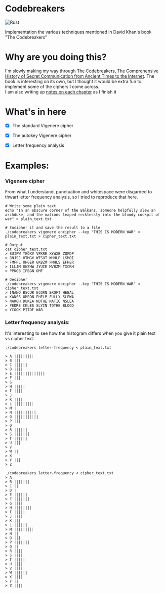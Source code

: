 # Codebreakers

![Rust](https://github.com/eanyanwu/codebreakers/workflows/Rust/badge.svg)


Implementation the various techniques mentioned in David Khan's book "The Codebreakers"

# Why are you doing this?

I'm slowly making my way through [The Codebreakers, The Comprehensive History of Secret Communication from Ancient Times to the Internet](https://en.wikipedia.org/wiki/The_Codebreakers). The book is interesting on its own, but I thought it would be extra fun to implement some of the ciphers I come across.  
I am also writing up [notes on each chapter](https://ezeanyinabia.wordpress.com/2020/04/25/the-codebreakers-by-david-khan/) as I finish it


# What's in here

- [x] The standard Vigenere cipher
- [x] The autokey Vigenere cipher
- [x] Letter frequency analysis


# Examples:

### Vigenere cipher

From what I understand, punctuation and whitespace were disgarded to thwart letter frequency analysis, so I tried to reproduce that here.

```
# Write some plain text
echo "In an obscure corner of the Balkans, someone helpfully slew an archduke, and the nations leaped recklessly into the bloody cockpit of war" > plain_text.txt

# Encipher it and save the result to a file
./codebreakers vigenere encipher --key "THIS IS MODERN WAR" < plain_text.txt > cipher_text.txt

# Output
cat cipher_text.txt
> BUIFW TEQXV VPKRE XYWXB ZQPDP
> BNJSJ HTMGV WTSOT WHHLP LSMOI
> FMFFL UHGER GKBZM FMHLS EFHER
> ILLJM UWZHW JYUIE MVBZM TXCRH
> PPKCB IPBGN OMF

# Decipher
./codebreakers vigenere decipher --key "THIS IS MODERN WAR" < cipher_text.txt
> INANO BSCUR ECORN EROFT HEBAL
> KANSS OMEON EHELP FULLY SLEWA
> NARCH DUKEA NDTHE NATIO NSLEA
> PEDRE CKLES SLYIN TOTHE BLOOD
> YCOCK PITOF WAR
```

### Letter frequency analysis:

It's interesting to see how the histogram differs when you give it plain text vs cipher text.

```
./codebreakers letter-frequency < plain_text.txt

> A |||||||||
> B |||
> C ||||||
> D ||||
> E ||||||||||||||
> F |||
> G
> H |||||
> I ||||
> J
> K ||||
> L |||||||||
> M |
> N ||||||||||
> O |||||||||||
> P |||
> Q
> R ||||||
> S |||||||
> T ||||||
> U |||
> V
> W ||
> X
> Y |||
> Z

./codebreakers letter-frequency < cipher_text.txt
> A
> B |||||||
> C ||
> D |
> E ||||||
> F |||||||
> G ||||
> H ||||||||
> I |||||
> J ||||
> K |||
> L ||||||
> M |||||||||
> N ||
> O |||
> P |||||||
> Q ||
> R ||||
> S ||||
> T |||||
> U ||||
> V ||||
> W ||||||
> X ||||
> Y ||
> Z ||||
```